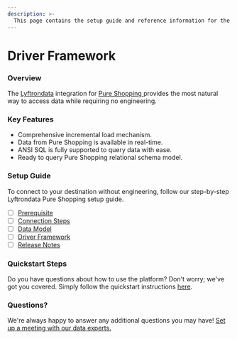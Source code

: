 ```yaml
---
description: >-
  This page contains the setup guide and reference information for the Pure Shopping source connector.
---
```


# Driver Framework

### Overview

The [Lyftrondata](https://www.lyftrondata.com/) integration for [Pure Shopping](https://www.lyftrondata.com/integration/pure-shopping/)[ ](https://www.lyftrondata.com/integration/pure-shopping/)provides the most natural way to access data while requiring no engineering.

### Key Features

* Comprehensive incremental load mechanism.
* Data from Pure Shopping is available in real-time.&#x20;
* ANSI SQL is fully supported to query data with ease.
* Ready to query Pure Shopping relational schema model.

### Setup Guide

To connect to your destination without engineering, follow our step-by-step Lyftrondata Pure Shopping setup guide.

* [ ] [Prerequisite](../../marketing-analytics/pure-shopping/prerequisite.md)
* [ ] [Connection Steps](../../marketing-analytics/pure-shopping/connection-steps.md)
* [ ] [Data Model](../../marketing-analytics/pure-shopping/data-model/)
* [ ] [Driver Framework](../../marketing-analytics/pure-shopping/driver-framework/)
* [ ] [Release Notes](../../marketing-analytics/pure-shopping/release-notes.md)

### Quickstart Steps

Do you have questions about how to use the platform? Don't worry; we've got you covered. Simply follow the quickstart instructions [here](../../../quickstart-steps.md).

### Questions? <a href="#questions" id="questions"></a>

We're always happy to answer any additional questions you may have! [Set up a meeting with our data experts.](https://www.lyftrondata.com/book-a-meeting/)


